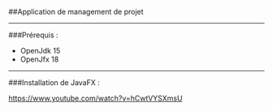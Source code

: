 ##Application de management de projet

---
###Prérequis :

- OpenJdk 15
- OpenJfx 18

---
###Installation de JavaFX :

https://www.youtube.com/watch?v=hCwtVYSXmsU



